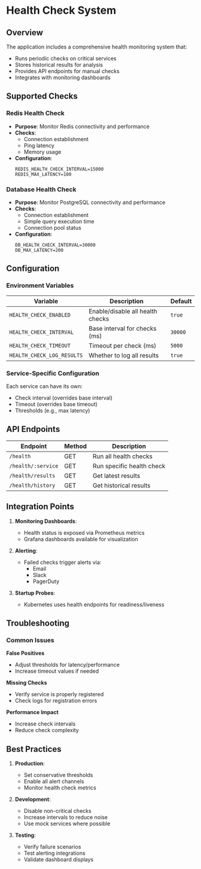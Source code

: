# Health Check System

## Overview

The application includes a comprehensive health monitoring system that:
- Runs periodic checks on critical services
- Stores historical results for analysis
- Provides API endpoints for manual checks
- Integrates with monitoring dashboards

## Supported Checks

### Redis Health Check
- **Purpose**: Monitor Redis connectivity and performance
- **Checks**:
  - Connection establishment
  - Ping latency
  - Memory usage
- **Configuration**:
  ```env
  REDIS_HEALTH_CHECK_INTERVAL=15000
  REDIS_MAX_LATENCY=100
  ```

### Database Health Check
- **Purpose**: Monitor PostgreSQL connectivity and performance
- **Checks**:
  - Connection establishment
  - Simple query execution time
  - Connection pool status
- **Configuration**:
  ```env
  DB_HEALTH_CHECK_INTERVAL=30000
  DB_MAX_LATENCY=200
  ```

## Configuration

### Environment Variables

| Variable | Description | Default |
|----------|-------------|---------|
| `HEALTH_CHECK_ENABLED` | Enable/disable all health checks | `true` |
| `HEALTH_CHECK_INTERVAL` | Base interval for checks (ms) | `30000` |
| `HEALTH_CHECK_TIMEOUT` | Timeout per check (ms) | `5000` |
| `HEALTH_CHECK_LOG_RESULTS` | Whether to log all results | `true` |

### Service-Specific Configuration

Each service can have its own:
- Check interval (overrides base interval)
- Timeout (overrides base timeout)
- Thresholds (e.g., max latency)

## API Endpoints

| Endpoint | Method | Description |
|----------|--------|-------------|
| `/health` | GET | Run all health checks |
| `/health/:service` | GET | Run specific health check |
| `/health/results` | GET | Get latest results |
| `/health/history` | GET | Get historical results |

## Integration Points

1. **Monitoring Dashboards**:
   - Health status is exposed via Prometheus metrics
   - Grafana dashboards available for visualization

2. **Alerting**:
   - Failed checks trigger alerts via:
     - Email
     - Slack
     - PagerDuty

3. **Startup Probes**:
   - Kubernetes uses health endpoints for readiness/liveness

## Troubleshooting

### Common Issues

**False Positives**
- Adjust thresholds for latency/performance
- Increase timeout values if needed

**Missing Checks**
- Verify service is properly registered
- Check logs for registration errors

**Performance Impact**
- Increase check intervals
- Reduce check complexity

## Best Practices

1. **Production**:
   - Set conservative thresholds
   - Enable all alert channels
   - Monitor health check metrics

2. **Development**:
   - Disable non-critical checks
   - Increase intervals to reduce noise
   - Use mock services where possible

3. **Testing**:
   - Verify failure scenarios
   - Test alerting integrations
   - Validate dashboard displays
